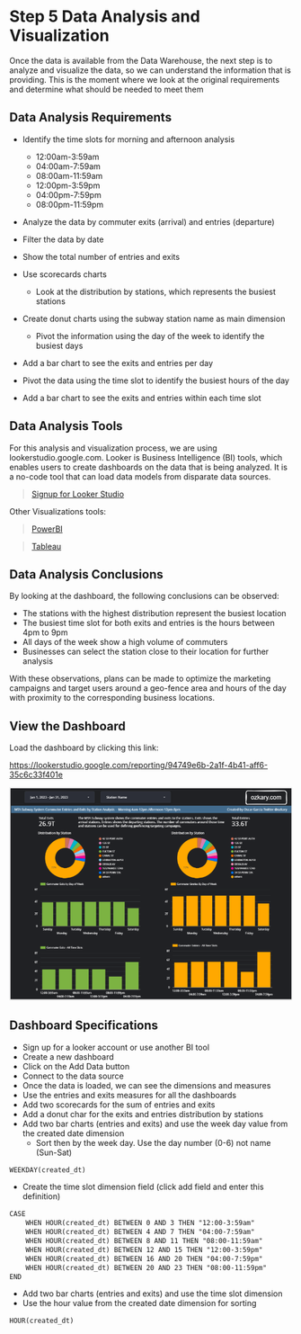 # Step 5 Data Analysis and Visualization

Once the data is available from the Data Warehouse, the next step is to analyze and visualize the data, so we can understand the information that is providing. This is the moment where we look at the original requirements and determine what should be needed to meet them

## Data Analysis Requirements

- Identify the time slots for morning and afternoon analysis
  - 12:00am-3:59am 
  - 04:00am-7:59am 
  - 08:00am-11:59am 
  - 12:00pm-3:59pm 
  - 04:00pm-7:59pm 
  - 08:00pm-11:59pm
	
- Analyze the data by commuter exits (arrival) and entries (departure)
- Filter the data by date 
- Show the total number of entries and exits
- Use scorecards charts
  - Look at the distribution by stations, which represents the busiest stations
- Create donut charts using the subway station name as main dimension 
  - Pivot the information using the day of the week to identify the busiest days
- Add a bar chart to see the exits and entries per day
 - Pivot the data using the time slot to identify the busiest hours of the day
- Add a bar chart to see the exits and entries within each time slot

## Data Analysis Tools

For this analysis and visualization process, we are using lookerstudio.google.com.  Looker is Business Intelligence (BI) tools, which enables users to create dashboards on the data that is being analyzed. It is a no-code tool that can load data models from disparate data sources. 

> [Signup for Looker Studio](https://lookerstudio.google.com/)

Other Visualizations tools: 

> [PowerBI](https://powerbi.microsoft.com/)

> [Tableau](https://www.tableau.com/)

## Data Analysis Conclusions

By looking at the dashboard, the following conclusions can be observed:

- The stations with the highest distribution represent the busiest location 
- The busiest time slot for both exits and entries is the hours between 4pm to 9pm
- All days of the week show a high volume of commuters
- Businesses can select the station close to their location for further analysis
  

With these observations, plans can be made to optimize the marketing campaigns and target users around a geo-fence area and hours of the day with proximity to the corresponding business locations.  

## View the Dashboard

Load the dashboard by clicking this link:

https://lookerstudio.google.com/reporting/94749e6b-2a1f-4b41-aff6-35c6c33f401e


<img width="980px" src="../images/ozkary-data-engineering-fundamentals-analysis-visualization-dashboard.png" alt="ozkary MTA dashboard"/>


## Dashboard Specifications

- Sign up for a looker account or use another BI tool
- Create a new dashboard
- Click on the Add Data button
- Connect to the data source
- Once the data is loaded, we can see the dimensions and measures
- Use the entries and exits measures for all the dashboards
- Add two scorecards for the sum of entries and exits 
- Add a donut char for the exits and entries distribution by stations
- Add two bar charts (entries and exits) and use the week day value from the created date dimension
  - Sort then by the week day. Use the day number (0-6) not name (Sun-Sat)

```
WEEKDAY(created_dt)
```

- Create the time slot dimension field (click add field and enter this definition)
```
CASE 
    WHEN HOUR(created_dt) BETWEEN 0 AND 3 THEN "12:00-3:59am" 
    WHEN HOUR(created_dt) BETWEEN 4 AND 7 THEN "04:00-7:59am" 
    WHEN HOUR(created_dt) BETWEEN 8 AND 11 THEN "08:00-11:59am" 
    WHEN HOUR(created_dt) BETWEEN 12 AND 15 THEN "12:00-3:59pm" 
    WHEN HOUR(created_dt) BETWEEN 16 AND 20 THEN "04:00-7:59pm" 
    WHEN HOUR(created_dt) BETWEEN 20 AND 23 THEN "08:00-11:59pm" 
END
```
- Add two bar charts (entries and exits) and use the time slot dimension
- Use the hour value from the created date dimension for sorting
```
HOUR(created_dt)
```
